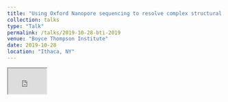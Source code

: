 ```yaml
---
title: "Using Oxford Nanopore sequencing to resolve complex structural variants in plants"
collection: talks
type: "Talk"
permalink: /talks/2019-10-28-bti-2019
venue: "Boyce Thompson Institute"
date: 2019-10-28
location: "Ithaca, NY"
---
```


<a></a>

<iframe width="90" height="60"
src="https://www.youtube.com/embed/xFl1U7dtOOU">
</iframe>
